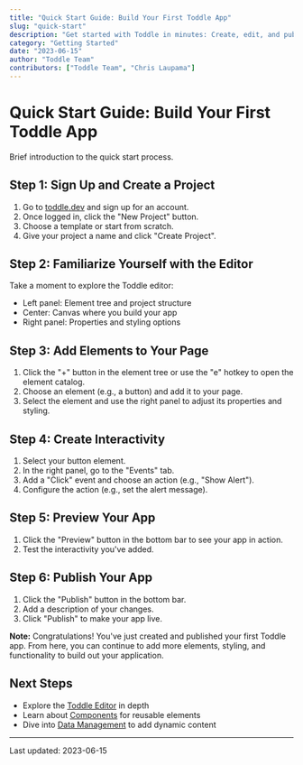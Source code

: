 ```yaml
---
title: "Quick Start Guide: Build Your First Toddle App"
slug: "quick-start"
description: "Get started with Toddle in minutes: Create, edit, and publish your first web application"
category: "Getting Started"
date: "2023-06-15"
author: "Toddle Team"
contributors: ["Toddle Team", "Chris Laupama"]
---
```


# Quick Start Guide: Build Your First Toddle App

Brief introduction to the quick start process.

## Step 1: Sign Up and Create a Project

1. Go to [toddle.dev](https://toddle.dev) and sign up for an account.
2. Once logged in, click the "New Project" button.
3. Choose a template or start from scratch.
4. Give your project a name and click "Create Project".

## Step 2: Familiarize Yourself with the Editor

Take a moment to explore the Toddle editor:

- Left panel: Element tree and project structure
- Center: Canvas where you build your app
- Right panel: Properties and styling options

## Step 3: Add Elements to Your Page

1. Click the "+" button in the element tree or use the "e" hotkey to open the element catalog.
2. Choose an element (e.g., a button) and add it to your page.
3. Select the element and use the right panel to adjust its properties and styling.

## Step 4: Create Interactivity

1. Select your button element.
2. In the right panel, go to the "Events" tab.
3. Add a "Click" event and choose an action (e.g., "Show Alert").
4. Configure the action (e.g., set the alert message).

## Step 5: Preview Your App

1. Click the "Preview" button in the bottom bar to see your app in action.
2. Test the interactivity you've added.

## Step 6: Publish Your App

1. Click the "Publish" button in the bottom bar.
2. Add a description of your changes.
3. Click "Publish" to make your app live.

<!-- INFO -->

**Note:** Congratulations! You've just created and published your first Toddle app. From here, you can continue to add more elements, styling, and functionality to build out your application.

<!-- /INFO -->

## Next Steps

- Explore the [Toddle Editor](/getting-started/toddle-editor) in depth
- Learn about [Components](/core-concepts/components) for reusable elements
- Dive into [Data Management](/core-concepts/data-management) to add dynamic content

---

Last updated: 2023-06-15